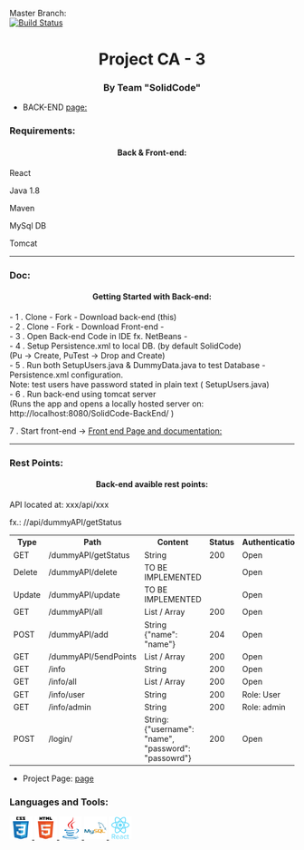 
Master Branch:
<br>
[![Build Status](https://travis-ci.com/MGDelux/SolidMusic.svg?branch=master)](https://travis-ci.com/MGDelux/SolidMusic)<h1 align="center">Project CA - 3</h1>
<h3 align="center">By Team "SolidCode"</h3>

- BACK-END [page:](http://solidcode.xyz/SolidMusic)


 <h3>Requirements:</h3>
  <h4 align="center">Back & Front-end:</h4>

 <p> React </p> 
 <p> Java 1.8 <p> 
 <p> Maven <p> 
 <p> MySql DB <p> 
 <p> Tomcat <p> 


<hr>
 <h3>Doc:</h3>

 <h4 align="center">Getting Started with Back-end:</h4>
- 1 . Clone - Fork - Download back-end (this) 
<br>
- 2 . Clone - Fork - Download Front-end
-<br>
- 3 . Open Back-end Code in IDE fx. NetBeans
-<br>
- 4 . Setup Persistence.xml to local DB. (by default SolidCode)
<br>
(Pu -> Create, PuTest -> Drop and Create)
<br>
- 5 . Run both SetupUsers.java & DummyData.java to test Database - Persistence.xml configuration.
<br> Note: test users have password stated in plain text ( SetupUsers.java)
<br>
- 6 . Run back-end using tomcat server
<br>
(Runs the app and opens a locally hosted server on: http://localhost:8080/SolidCode-BackEnd/ )

7 . Start front-end ->  [Front end Page and documentation:](https://github.com/MGDelux/SolidCode-StartCode-FrontEnd)

<hr>
 <h3>Rest Points:</h3>
 <h4 align="center">Back-end avaible rest points:</h4>
 <p>API located at: xxx/api/xxx</p>
 <p>fx.: //api/dummyAPI/getStatus</p>
 <table align="center">
  <tr>
    <th>Type</th>
    <th>Path</th>
    <th>Content</th>
    <th>Status</th>
    <th>Authentication</th>
  </tr>
<tr>
    <td>GET</td>
    <td>/dummyAPI/getStatus</td>
    <td>String</td>
    <td>200</td>
    <td>Open</td>
  </tr>
 <tr>
    <td>Delete</td>
    <td>/dummyAPI/delete</td>
    <td>TO BE IMPLEMENTED</td>
    <td></td>
    <td>Open</td>
  </tr>
  <tr>
    <td>Update</td>
    <td>/dummyAPI/update</td>
    <td>TO BE IMPLEMENTED</td>
    <td></td>
    <td>Open</td>
  </tr>
  <tr>
    <td>GET</td>
    <td>/dummyAPI/all</td>
    <td>List / Array</td>
    <td>200</td>
     <td>Open</td>
  </tr>
   <tr>
    <td>POST</td>
    <td>/dummyAPI/add</td>
    <td>String {"name": "name"}</td>
    <td>204</td>
      <td>Open</td>
  </tr>
   <tr>
    <td>GET</td>
    <td>/dummyAPI/5endPoints</td>
    <td>List / Array</td>
    <td>200</td>
      <td>Open</td>
  </tr>
   <tr>
    <td>GET</td>
    <td>/info</td>
    <td>String</td>
    <td>200</td>
     <td>Open</td>
  </tr>
   <tr>
    <td>GET</td>
    <td>/info/all</td>
    <td>List / Array</td>
    <td>200</td>
     <td>Open</td>
  </tr>
   <tr>
    <td>GET</td>
    <td>/info/user</td>
    <td>String</td>
    <td>200</td>
     <td>Role: User</td>
  </tr>
   <tr>
    <td>GET</td>
    <td>/info/admin</td>
    <td>String</td>
    <td>200</td>
     <td>Role: admin</td>
  </tr>
   <tr>
    <td>POST</td>
    <td>/login/</td>
    <td>String: {"username": "name",
 "password": "passowrd"} </td>
    <td>200</td>
     <td>Open</td>
  </tr>
</table>


- Project Page: [page](http://solidcode.xyz/ca-3)


<h3 align="left">Languages and Tools:</h3>
<p align="left"> <a href="https://www.w3schools.com/css/" target="_blank"> <img src="https://raw.githubusercontent.com/devicons/devicon/master/icons/css3/css3-original-wordmark.svg" alt="css3" width="40" height="40"/> </a> <a href="https://www.w3.org/html/" target="_blank"> <img src="https://raw.githubusercontent.com/devicons/devicon/master/icons/html5/html5-original-wordmark.svg" alt="html5" width="40" height="40"/> </a> <a href="https://www.java.com" target="_blank"> <img src="https://raw.githubusercontent.com/devicons/devicon/master/icons/java/java-original.svg" alt="java" width="40" height="40"/> </a> <a href="https://www.mysql.com/" target="_blank"> <img src="https://raw.githubusercontent.com/devicons/devicon/master/icons/mysql/mysql-original-wordmark.svg" alt="mysql" width="40" height="40"/> </a> <a href="https://reactjs.org/" target="_blank"> <img src="https://raw.githubusercontent.com/devicons/devicon/master/icons/react/react-original-wordmark.svg" alt="react" width="40" height="40"/> </a> </p>
